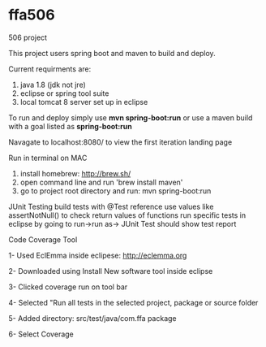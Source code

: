 # ffa506
506 project

This project users spring boot and maven to build and deploy. 

Current requirments are:
  1. java 1.8 (jdk not jre)
  2. eclipse or spring tool suite
  3. local tomcat 8 server set up in eclipse

To run and deploy simply use <b>mvn spring-boot:run</b> or use a maven build with a goal listed as <b>spring-boot:run</b>

Navagate to localhost:8080/ to view the first iteration landing page

Run in terminal on MAC

1. install homebrew: http://brew.sh/
2. open command line and run 'brew install maven'
3. go to project root directory and run: mvn spring-boot:run


JUnit Testing
build tests with @Test reference
use values like assertNotNull() to check return values of functions
run specific tests in eclipse by going to run->run as-> JUnit Test
should show test report

Code Coverage Tool

1- Used EclEmma inside eclipese: http://eclemma.org

2- Downloaded using Install New software tool inside eclipse

3- Clicked coverage run on tool bar

4- Selected "Run all tests in the selected project, package or source folder

5- Added directory: src/test/java/com.ffa package

6- Select Coverage






